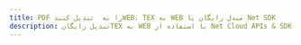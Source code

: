 ---title: PDF را به  تبدیل کنیدWEB، TEX به WEB مبدل رایگان یا Net SDKdescription: تبدیل رایگانTEX به WEB با استفاده از Net Cloud APIs & SDK همچنین اسناد PDF را در Cloud ایجاد، ویرایش و رندر کنید.---